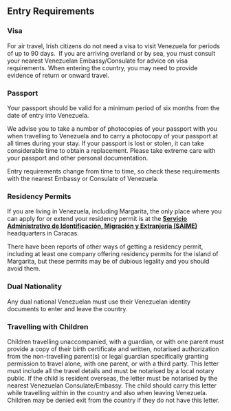## Entry Requirements

### **Visa**

For air travel, Irish citizens do not need a visa to visit Venezuela for periods of up to 90 days.  If you are arriving overland or by sea, you must consult your nearest Venezuelan Embassy/Consulate for advice on visa requirements. When entering the country, you may need to provide evidence of return or onward travel.

### **Passport**

Your passport should be valid for a minimum period of six months from the date of entry into Venezuela.

We advise you to take a number of photocopies of your passport with you when travelling to Venezuela and to carry a photocopy of your passport at all times during your stay. If your passport is lost or stolen, it can take considerable time to obtain a replacement. Please take extreme care with your passport and other personal documentation.

Entry requirements change from time to time, so check these requirements with the nearest Embassy or Consulate of Venezuela.

### **Residency Permits**

If you are living in Venezuela, including Margarita, the only place where you can apply for or extend your residency permit is at the [**Servicio Administrativo de Identificación, Migración y Extranjería (SAIME)**](http://www.saime.gob.ve/) headquarters in Caracas.

There have been reports of other ways of getting a residency permit, including at least one company offering residency permits for the island of Margarita, but these permits may be of dubious legality and you should avoid them.

### **Dual Nationality**

Any dual national Venezuelan must use their Venezuelan identity documents to enter and leave the country.

### **Travelling with Children**

Children travelling unaccompanied, with a guardian, or with one parent must provide a copy of their birth certificate and written, notarised authorization from the non-travelling parent(s) or legal guardian specifically granting permission to travel alone, with one parent, or with a third party. This letter must include all the travel details and must be notarised by a local notary public. If the child is resident overseas, the letter must be notarised by the nearest Venezuelan Consulate/Embassy. The child should carry this letter while travelling within in the country and also when leaving Venezuela. Children may be denied exit from the country if they do not have this letter.